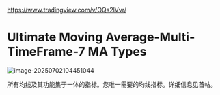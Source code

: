 https://www.tradingview.com/v/OQs2lVvr/

# Ultimate Moving Average-Multi-TimeFrame-7 MA Types

![image-20250702104451044](https://pkuxiaohou.oss-cn-beijing.aliyuncs.com/img/202507021044122.png)

所有均线及其功能集于一体的指标。您唯一需要的均线指标。详细信息见首帖。